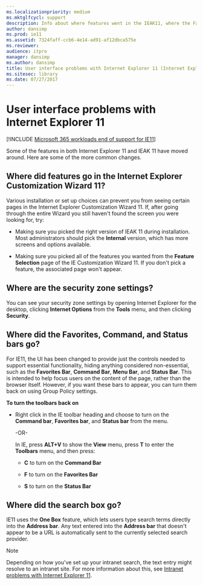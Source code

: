 ```yaml
---
ms.localizationpriority: medium
ms.mktglfcycl: support
description: Info about where features went in the IEAK11, where the Favorites, Command, and Status bars went, and where the search bar went.
author: dansimp
ms.prod: ie11
ms.assetid: 7324faff-ccb6-4e14-ad91-af12dbca575e
ms.reviewer: 
audience: itpro
manager: dansimp
ms.author: dansimp
title: User interface problems with Internet Explorer 11 (Internet Explorer 11 for IT Pros)
ms.sitesec: library
ms.date: 07/27/2017
---
```



# User interface problems with Internet Explorer 11

[!INCLUDE [Microsoft 365 workloads end of support for IE11](../includes/microsoft-365-ie-end-of-support.md)]

Some of the features in both Internet Explorer 11 and IEAK 11 have moved around. Here are some of the more common changes.

## Where did features go in the Internet Explorer Customization Wizard 11?
Various installation or set up choices can prevent you from seeing certain pages in the Internet Explorer Customization Wizard 11. If, after going through the entire Wizard you still haven't found the screen you were looking for, try:

-   Making sure you picked the right version of IEAK 11 during installation. Most administrators should pick the **Internal** version, which has more screens and options available.

-   Making sure you picked all of the features you wanted from the **Feature Selection** page of the IE Customization Wizard 11. If you don't pick a feature, the associated page won't appear.

## Where are the security zone settings?
You can see your security zone settings by opening Internet Explorer for the desktop, clicking **Internet Options** from the **Tools** menu, and then clicking **Security**.

## Where did the Favorites, Command, and Status bars go?
For IE11, the UI has been changed to provide just the controls needed to support essential functionality, hiding anything considered non-essential, such as the **Favorites Bar**, **Command Bar**, **Menu Bar**, and **Status Bar**. This is intended to help focus users on the content of the page, rather than the browser itself. However, if you want these bars to appear, you can turn them back on using Group Policy settings.

 **To turn the toolbars back on**

- Right click in the IE toolbar heading and choose to turn on the **Command bar**, **Favorites bar**, and **Status bar** from the menu.
  <p>-OR-<p>
  In IE, press <strong>ALT+V</strong> to show the <strong>View</strong> menu, press <strong>T</strong> to enter the <strong>Toolbars</strong> menu, and then press:

  -   **C** to turn on the **Command Bar**

  -   **F** to turn on the **Favorites Bar**

  -   **S** to turn on the **Status Bar**

## Where did the search box go?
IE11 uses the **One Box** feature, which lets users type search terms directly into the **Address bar**. Any text entered into the **Address bar** that doesn't appear to be a URL is automatically sent to the currently selected search provider.

> [!NOTE]
> Depending on how you've set up your intranet search, the text entry might resolve to an intranet site. For more information about this, see  [Intranet problems with Internet Explorer 11](intranet-problems-and-ie11.md).

